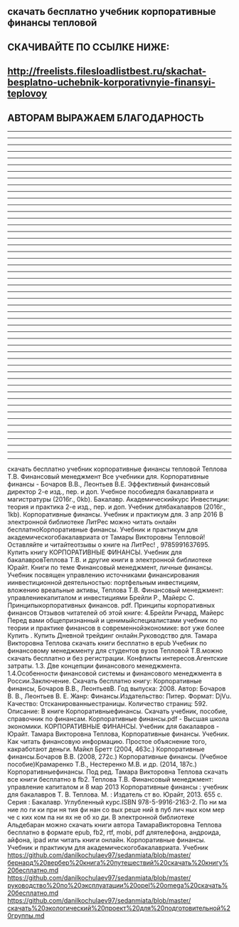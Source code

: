 скачать бесплатно учебник корпоративные финансы тепловой
--------------------------------------------------
СКАЧИВАЙТЕ ПО ССЫЛКЕ НИЖЕ:
--------------------------------------------------
http://freelists.filesloadlistbest.ru/skachat-besplatno-uchebnik-korporativnyie-finansyi-teplovoy
--------------------------------------------------
АВТОРАМ ВЫРАЖАЕМ БЛАГОДАРНОСТЬ
--------------------------------------------------
--------------------------------------------------
--------------------------------------------------
--------------------------------------------------
--------------------------------------------------
--------------------------------------------------
--------------------------------------------------
--------------------------------------------------
--------------------------------------------------
--------------------------------------------------
--------------------------------------------------
--------------------------------------------------
--------------------------------------------------
--------------------------------------------------
--------------------------------------------------
--------------------------------------------------
--------------------------------------------------
--------------------------------------------------
--------------------------------------------------
--------------------------------------------------
--------------------------------------------------
--------------------------------------------------
--------------------------------------------------
--------------------------------------------------
--------------------------------------------------
--------------------------------------------------
--------------------------------------------------
--------------------------------------------------
--------------------------------------------------
--------------------------------------------------
--------------------------------------------------
--------------------------------------------------
--------------------------------------------------
--------------------------------------------------
--------------------------------------------------
--------------------------------------------------
--------------------------------------------------
--------------------------------------------------
--------------------------------------------------
--------------------------------------------------
--------------------------------------------------
--------------------------------------------------
--------------------------------------------------
--------------------------------------------------
--------------------------------------------------
--------------------------------------------------
--------------------------------------------------
--------------------------------------------------
--------------------------------------------------
--------------------------------------------------
--------------------------------------------------
скачать бесплатно учебник корпоративные финансы тепловой Теплова Т.В. Финансовый менеджмент  Все учебники для. Корпоративные финансы - Бочаров В.В., Леонтьев В.Е. Эффективный финансовый директор 2-е изд., пер. и доп. Учебное пособиедля бакалавриата и магистратуры (2016г., 0kb). Бакалавр. Академическийкурс  Инвестиции: теория и практика 2-е изд., пер. и доп. Учебник длябакалавров (2016г., 1kb). Корпоративные финансы. Учебник и практикум для. 3 апр 2016  В электронной библиотеке ЛитРес можно читать онлайн бесплатноКорпоративные финансы. Учебник и практикум для академическогобакалавриата от Тамары Викторовны Тепловой! Оставляйте и читайтеотзывы о книге на ЛитРес! , 9785991637695. Купить книгу КОРПОРАТИВНЫЕ ФИНАНСЫ. Учебник для бакалавровТеплова Т.В. и другие книги в электронной библиотеке Юрайт. Книги по теме Финансовый менеджмент, личные финансы. Учебник посвящен управлению источниками финансирования иинвестиционной деятельностью: портфельным инвестициям, вложению вреальные активы,  Теплова Т.В. Финансовый менеджмент: управлениекапиталом и инвестициями  Брейли Р., Майерс С. Принципыкорпоративных финансов. pdf. Принципы корпоративных финансов Отзывов читателей об этой книге: 4.Брейли Ричард, Майерс  Перед вами общепризнанный и ценимыйспециалистами учебник по теории и практике финансов в современнойэкономике: вот уже более Купить . Купить Дневной трейдинг онлайн.Руководство для. Тамара Викторовна Теплова  скачать книги бесплатно в epub
Учебник по финансовому менеджменту для студентов вузов Тепловой Т.В.можно скачать бесплатно и без регистрации.  Конфликты интересов.Агентские затраты. 1.3. Две концепции финансового менеджмента. 1.4.Особенности финансовой системы и финансового менеджмента в России.Заключение. Скачать бесплатно книгу: Корпоративные финансы, Бочаров В.В., ЛеонтьевВ. Год выпуска: 2008. Автор: Бочаров В. В., Леонтьев В. Е. Жанр: Финансы.Издательство: Питер. Формат: DjVu. Качество: Отсканированныестраницы. Количество страниц: 592. Описание: В книге Корпоративныефинансы. Скачать учебник, пособие, справочник по финансам. Корпоративные финансы.pdf - Высшая школа экономики. КОРПОРАТИВНЫЕ ФИНАНСЫ. Учебник для бакалавров - Юрайт. Тамара Викторовна Теплова, Корпоративные финансы. Учебник. Как читать финансовую информацию. Простое объяснение того, какработают деньги. Майкл Бретт (2004, 463с.) Корпоративные финансы.Бочаров В.В. (2008, 272с.) Корпоративные финансы. (Учебное пособие)Крамаренко Т.В., Нестеренко М.В. и др. (2014, 187с.) Корпоративныефинансы. Под ред. Тамара Викторовна Теплова  скачать все книги бесплатно в fb2. Теплова Т.В. Финансовый менеджмент: управление капиталом и
8 мар 2013  Корпоративные финансы : учебник для бакалавров  Т. В. Теплова.  М. : Издатель ст во. Юрайт, 2013.  655 с.  Серия : Бакалавр. Углубленный курс.ISBN 978-5-9916-2163-2. По ни ма ние ло ги ки при ня тия фи нан со вых реше ний в пуб лич ных ком мер че с ких ком па ни ях не об хо ди. В электронной библиотеке Альдебаран можно скачать книги автора ТамараВикторовна Теплова бесплатно в формате epub, fb2, rtf, mobi, pdf длятелефона, андроида, айфона, ipad или читать книги онлайн. Корпоративные финансы. Учебник и практикум для академическогобакалавриата. Учебник
https://github.com/danilkochulaev97/sedanmiata/blob/master/бернард%20вербер%20книга%20путешествий%20скачать%20книгу%20бесплатно.md
https://github.com/danilkochulaev97/sedanmiata/blob/master/руководство%20по%20эксплуатации%20opel%20omega%20скачать%20бесплатно.md
https://github.com/danilkochulaev97/sedanmiata/blob/master/скачать%20экологический%20проект%20для%20подготовительной%20группы.md